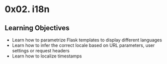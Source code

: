 # 0x02. i18n
## Learning Objectives
 - Learn how to parametrize Flask templates to display different languages
 - Learn how to infer the correct locale based on URL parameters, user settings or request headers
 - Learn how to localize timestamps
